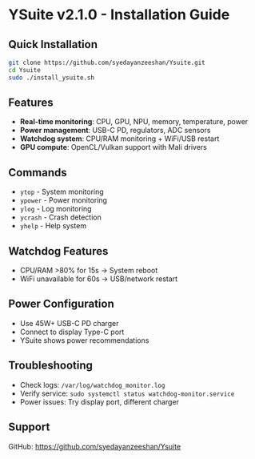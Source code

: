 # YSuite v2.1.0 - Installation Guide

## Quick Installation

```bash
git clone https://github.com/syedayanzeeshan/Ysuite.git
cd Ysuite
sudo ./install_ysuite.sh
```

## Features

- **Real-time monitoring**: CPU, GPU, NPU, memory, temperature, power
- **Power management**: USB-C PD, regulators, ADC sensors
- **Watchdog system**: CPU/RAM monitoring + WiFi/USB restart
- **GPU compute**: OpenCL/Vulkan support with Mali drivers

## Commands

- `ytop` - System monitoring
- `ypower` - Power monitoring  
- `ylog` - Log monitoring
- `ycrash` - Crash detection
- `yhelp` - Help system

## Watchdog Features

- CPU/RAM >80% for 15s → System reboot
- WiFi unavailable for 60s → USB/network restart

## Power Configuration

- Use 45W+ USB-C PD charger
- Connect to display Type-C port
- YSuite shows power recommendations

## Troubleshooting

- Check logs: `/var/log/watchdog_monitor.log`
- Verify service: `sudo systemctl status watchdog-monitor.service`
- Power issues: Try display port, different charger

## Support

GitHub: https://github.com/syedayanzeeshan/Ysuite
